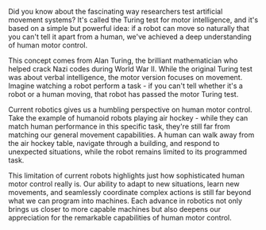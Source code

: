 Did you know about the fascinating way researchers test artificial movement systems? It's called the Turing test for motor intelligence, and it's based on a simple but powerful idea: if a robot can move so naturally that you can't tell it apart from a human, we've achieved a deep understanding of human motor control.

This concept comes from Alan Turing, the brilliant mathematician who helped crack Nazi codes during World War II. While the original Turing test was about verbal intelligence, the motor version focuses on movement. Imagine watching a robot perform a task - if you can't tell whether it's a robot or a human moving, that robot has passed the motor Turing test.

Current robotics gives us a humbling perspective on human motor control. Take the example of humanoid robots playing air hockey - while they can match human performance in this specific task, they're still far from matching our general movement capabilities. A human can walk away from the air hockey table, navigate through a building, and respond to unexpected situations, while the robot remains limited to its programmed task.

This limitation of current robots highlights just how sophisticated human motor control really is. Our ability to adapt to new situations, learn new movements, and seamlessly coordinate complex actions is still far beyond what we can program into machines. Each advance in robotics not only brings us closer to more capable machines but also deepens our appreciation for the remarkable capabilities of human motor control.
